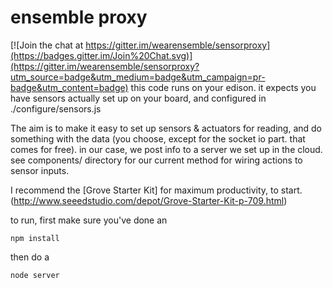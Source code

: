 # ensemble proxy

[![Join the chat at https://gitter.im/wearensemble/sensorproxy](https://badges.gitter.im/Join%20Chat.svg)](https://gitter.im/wearensemble/sensorproxy?utm_source=badge&utm_medium=badge&utm_campaign=pr-badge&utm_content=badge)
this code runs on your edison. it expects you have sensors actually set up on your board, and configured in ./configure/sensors.js

The aim is to make it easy to set up sensors & actuators for reading, and do something with the data (you choose, except for the socket io part. that comes for free). in our case, we post info to a server we set up in the cloud. see components/ directory for our current method for wiring actions to
sensor inputs.

I recommend the [Grove Starter Kit] for maximum productivity, to start. (http://www.seeedstudio.com/depot/Grove-Starter-Kit-p-709.html)

to run, first make sure you've done an

    npm install

then do a 

    node server

